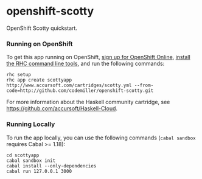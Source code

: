 openshift-scotty
================

OpenShift Scotty quickstart.

### Running on OpenShift

To get this app running on OpenShift, [sign up for OpenShift Online](https://www.openshift.com/app/account/new), [install the RHC command line tools](https://www.openshift.com/developers/rhc-client-tools-install), and run the following commands:

    rhc setup
    rhc app create scottyapp http://www.accursoft.com/cartridges/scotty.yml --from-code=http://github.com/codemiller/openshift-scotty.git

For more information about the Haskell community cartridge, see https://github.com/accursoft/Haskell-Cloud. 

### Running Locally

To run the app locally, you can use the following commands (`cabal sandbox` requires Cabal >= 1.18):

    cd scottyapp
    cabal sandbox init
    cabal install --only-dependencies
    cabal run 127.0.0.1 3000


